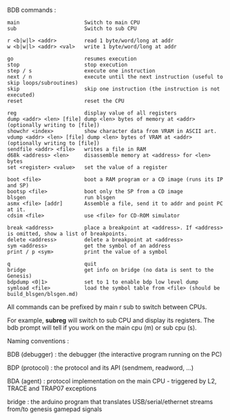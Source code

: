 BDB commands :

    main                     Switch to main CPU
    sub                      Switch to sub CPU
    
    r <b|w|l> <addr>         read 1 byte/word/long at addr
    w <b|w|l> <addr> <val>   write 1 byte/word/long at addr
    
    go                       resumes execution
    stop                     stop execution
    step / s                 execute one instruction
    next / n                 execute until the next instruction (useful to skip loops/subroutines)
    skip                     skip one instruction (the instruction is not executed)
    reset                    reset the CPU
    
    reg                      display value of all registers
    dump <addr> <len> [file] dump <len> bytes of memory at <addr> (optionally writing to [file])
    showchr <index>          show character data from VRAM in ASCII art.
    vdump <addr> <len> [file] dump <len> bytes of VRAM at <addr> (optionally writing to [file])
    sendfile <addr> <file>   writes a file in RAM
    d68k <address> <len>     disassemble memory at <address> for <len> bytes
    set <register> <value>   set the value of a register
    
    boot <file>              boot a RAM program or a CD image (runs its IP and SP)
    bootsp <file>            boot only the SP from a CD image
    blsgen                   run blsgen
    asmx <file> [addr]       Assemble a file, send it to addr and point PC at it.
    cdsim <file>             use <file> for CD-ROM simulator
    
    break <address>          place a breakpoint at <address>. If <address> is omitted, show a list of breakpoints.
    delete <address>         delete a breakpoint at <address>
    sym <address>            get the symbol of an address
    print / p <sym>          print the value of a symbol
    
    q                        quit
    bridge                   get info on bridge (no data is sent to the Genesis)
    bdpdump <0|1>            set to 1 to enable bdp low level dump
    symload <file>           load the symbol table from <file> (should be build_blsgen/blsgen.md)

All commands can be prefixed by main r sub to switch between CPUs.

For example, **subreg** will switch to sub CPU and display its registers. The bdb prompt will tell if you work on the main cpu (m) or sub cpu (s).


Naming conventions :

BDB (debugger) : the debugger (the interactive program running on the PC)

BDP (protocol) : the protocol and its API (sendmem, readword, ...)

BDA (agent) : protocol implementation on the main CPU - triggered by L2, TRACE and TRAP07 exceptions

bridge : the arduino program that translates USB/serial/ethernet streams from/to genesis gamepad signals

